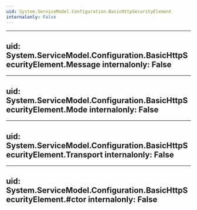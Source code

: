 ```yaml
---
uid: System.ServiceModel.Configuration.BasicHttpSecurityElement
internalonly: False
---
```


---
uid: System.ServiceModel.Configuration.BasicHttpSecurityElement.Message
internalonly: False
---

---
uid: System.ServiceModel.Configuration.BasicHttpSecurityElement.Mode
internalonly: False
---

---
uid: System.ServiceModel.Configuration.BasicHttpSecurityElement.Transport
internalonly: False
---

---
uid: System.ServiceModel.Configuration.BasicHttpSecurityElement.#ctor
internalonly: False
---
